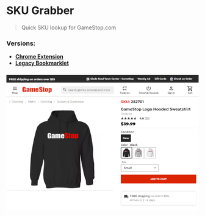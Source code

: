 # SKU Grabber 
> Quick SKU lookup for GameStop.com 
### Versions:
- [**Chrome Extension**](https://chrome.google.com/webstore/detail/sku-grabber/efifmcdljjfmbodljlnpeiibafbbkibd)
- [**Legacy Bookmarklet**](https://titanblue.github.io/SKU-Grabber/) 
### ![Example Product Page](/Assets/screenshot.png)
